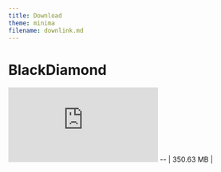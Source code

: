 ```yaml
---
title: Download
theme: minima
filename: downlink.md
---
```


# BlackDiamond
![Dam.OS v2.06 BlackDiamond Rootfs](https://github.com/SMGXSCRIPTS/Dam.OS/releases/download/Rootfs/damos-arm64-rootfs.tar.xz) -- | 350.63 MB |
